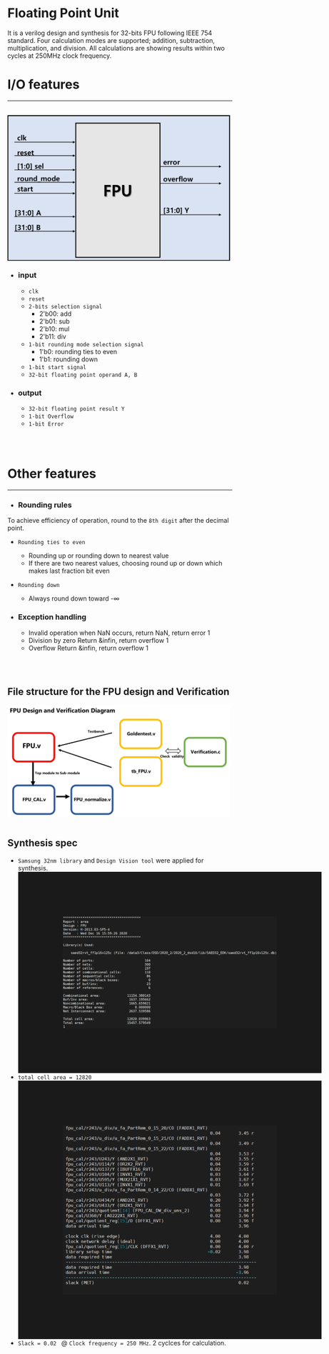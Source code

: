 # Floating Point Unit
It is a verilog design and synthesis for 32-bits FPU following IEEE 754 standard. Four calculation modes are supported; addition, subtraction, multiplication, and division. All calculations are showing results within two cycles at 250MHz clock frequency.<br>

# I/O features
---------------------------------------------
<br><img src="img_src/io.png" width="500px" align="center" > </img><br>

* ### input
   * ```clk```
   * ```reset```
   * ```2-bits selection signal```
      * 2'b00: add
      * 2'b01: sub
      * 2'b10: mul
      * 2'b11: div
   * ```1-bit rounding mode selection signal```
      * 1'b0: rounding ties to even
      * 1'b1: rounding down
   * ```1-bit start signal```
   * ```32-bit floating point operand A, B```
* ### output
   * ```32-bit floating point result Y```
   * ```1-bit Overflow```
   * ```1-bit Error```
<br>
<br>

# Other features
---------------------------------------------
* ### Rounding rules<br>
To achieve efficiency of operation, round to the ```8th digit``` after the decimal point.
   * ```Rounding ties to even```
      * Rounding up or rounding down to nearest value
      * If there are two nearest values, choosing round up or down which makes last fraction bit even
   * ```Rounding down```
      * Always round down toward -&infin;

* ### Exception handling
    * Invalid operation
        when NaN occurs, return NaN, return error 1
    * Division by zero
        Return &infin, return overflow 1
    * Overflow
        Return &infin, return overflow 1

<br>
<br>

File structure for the FPU design and Verification
---------------------------------------------
<img src="img_src/fileStructure.png" width="500px" align="center" > </img><br><br>

 
Synthesis spec
---------------------------------------------
* ```Samsung 32nm library``` and ```Design Vision tool``` were applied for synthesis.
<img src="img_src/area.png" border="100px" align="center" > </img><br>
* ```total cell area = 12820```
<img src="img_src/timing.png" border="100px" align="center" > </img><br>
* ```Slack = 0.02 ``` @ ```Clock frequency = 250 MHz```. 2 cyclces for calculation.

